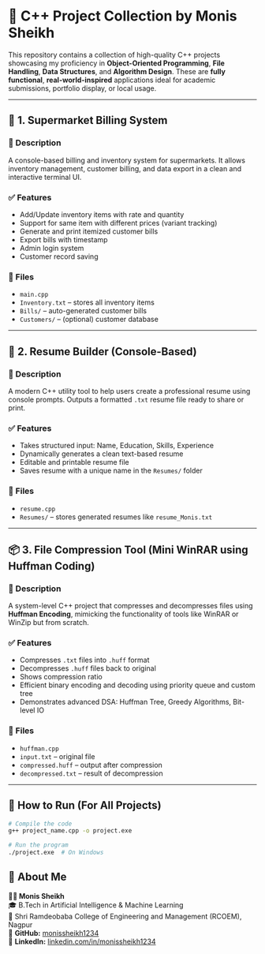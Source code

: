 # 🚀 C++ Project Collection by Monis Sheikh

This repository contains a collection of high-quality C++ projects showcasing my proficiency in **Object-Oriented Programming**, **File Handling**, **Data Structures**, and **Algorithm Design**. These are **fully functional**, **real-world-inspired** applications ideal for academic submissions, portfolio display, or local usage.

---

## 🛒 1. Supermarket Billing System

### 📌 Description
A console-based billing and inventory system for supermarkets. It allows inventory management, customer billing, and data export in a clean and interactive terminal UI.

### ✅ Features
- Add/Update inventory items with rate and quantity
- Support for same item with different prices (variant tracking)
- Generate and print itemized customer bills
- Export bills with timestamp
- Admin login system
- Customer record saving

### 📂 Files
- `main.cpp`
- `Inventory.txt` – stores all inventory items
- `Bills/` – auto-generated customer bills
- `Customers/` – (optional) customer database

---

## 🧾 2. Resume Builder (Console-Based)

### 📌 Description
A modern C++ utility tool to help users create a professional resume using console prompts. Outputs a formatted `.txt` resume file ready to share or print.

### ✅ Features
- Takes structured input: Name, Education, Skills, Experience
- Dynamically generates a clean text-based resume
- Editable and printable resume file
- Saves resume with a unique name in the `Resumes/` folder

### 📂 Files
- `resume.cpp`
- `Resumes/` – stores generated resumes like `resume_Monis.txt`

---

## 📦 3. File Compression Tool (Mini WinRAR using Huffman Coding)

### 📌 Description
A system-level C++ project that compresses and decompresses files using **Huffman Encoding**, mimicking the functionality of tools like WinRAR or WinZip but from scratch.

### ✅ Features
- Compresses `.txt` files into `.huff` format
- Decompresses `.huff` files back to original
- Shows compression ratio
- Efficient binary encoding and decoding using priority queue and custom tree
- Demonstrates advanced DSA: Huffman Tree, Greedy Algorithms, Bit-level IO

### 📂 Files
- `huffman.cpp`
- `input.txt` – original file
- `compressed.huff` – output after compression
- `decompressed.txt` – result of decompression

---

## 🔧 How to Run (For All Projects)

```bash
# Compile the code
g++ project_name.cpp -o project.exe

# Run the program
./project.exe  # On Windows
```
## 🌟 About Me

**👨‍💻 Monis Sheikh**  
🎓 B.Tech in Artificial Intelligence & Machine Learning  
🏫 Shri Ramdeobaba College of Engineering and Management (RCOEM), Nagpur  
🔗 **GitHub:** [monissheikh1234](https://github.com/monissheikh1234)  
💼 **LinkedIn:** [linkedin.com/in/monissheikh1234](https://linkedin.com/in/monissheikh1234)

